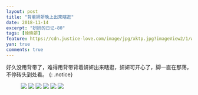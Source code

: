 ```yaml
---
layout: post
title: "背着妍妍晚上出来瞎逛"
date: 2018-11-14
excerpt: "妍妍的日记-80"
tags: [徐晓妍]
feature: https://cdn.justice-love.com/image/jpg/xktp.jpg?imageView2/1/w/1200/h/500
yan: true
comments: true
---
```

好久没用背带了，难得用背带背着妍妍出来瞎逛，妍妍可开心了，脚一直在那荡，不停砖头到处看。
{: .notice}
<figure>
    <img src="{{ site.staticUrl }}/yanyan/image/bababeidai1.jpg" />
    <img src="{{ site.staticUrl }}/yanyan/image/bababeidai2.jpg" />
    <img src="{{ site.staticUrl }}/yanyan/image/bababeidai3.jpg" />
    <img src="{{ site.staticUrl }}/yanyan/image/bababeidai4.jpg" />
    <img src="{{ site.staticUrl }}/yanyan/image/bababeidai5.jpg" />
    <img src="{{ site.staticUrl }}/yanyan/image/bababeidai6.jpg" />
</figure>
